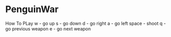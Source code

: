 # PenguinWar

How To PLay
w - go up
s - go down
d - go right
a - go left
space - shoot
q - go previous weapon
e - go next weapon
